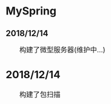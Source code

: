 # MySpring
## 2018/12/14
<font size="4">&emsp;&emsp;构建了微型服务器(维护中...)
## 2018/12/14
<font size="4">&emsp;&emsp;构建了包扫描
